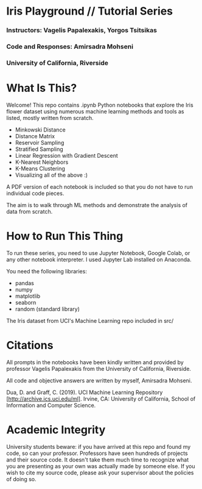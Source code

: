 # Iris Playground // Tutorial Series
### Instructors: Vagelis Papalexakis, Yorgos Tsitsikas
### Code and Responses: Amirsadra Mohseni
### University of California, Riverside

# What Is This?
Welcome! This repo contains .ipynb Python notebooks that explore the Iris flower dataset using numerous machine learning methods and tools as listed, mostly written from scratch.

* Minkowski Distance
* Distance Matrix
* Reservoir Sampling
* Stratified Sampling
* Linear Regression with Gradient Descent
* K-Nearest Neighbors
* K-Means Clustering
* Visualizing all of the above :)


A PDF version of each notebook is included so that you do not have to run individual code pieces.

The aim is to walk through ML methods and demonstrate the analysis of data from scratch.

# How to Run This Thing
To run these series, you need to use Jupyter Notebook, Google Colab, or any other notebook interpreter. I used Jupyter Lab installed on Anaconda.

You need the following libraries:
* pandas
* numpy
* matplotlib
* seaborn
* random (standard library) 

The Iris dataset from UCI's Machine Learning repo included in src/

# Citations
All prompts in the notebooks have been kindly written and provided by professor Vagelis Papalexakis from the University of California, Riverside.

All code and objective answers are written by myself, Amirsadra Mohseni.

Dua, D. and Graff, C. (2019). UCI Machine Learning Repository [http://archive.ics.uci.edu/ml]. Irvine, CA: University of California, School of Information and Computer Science.


# Academic Integrity
University students beware: if you have arrived at this repo and found my code, so can your professor. Professors have seen hundreds of projects and their source code. It doesn't take them much time to recognize what you are presenting as your own was actually made by someone else. If you wish to cite my source code, please ask your supervisor about the policies of doing so.